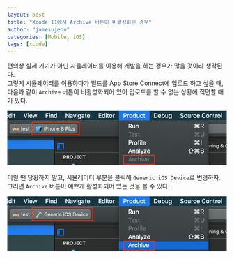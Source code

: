 ```yaml
---
layout: post
title: "Xcode 11에서 Archive 버튼이 비활성화된 경우"
author: "jamesujeon"
categories: [Mobile, iOS]
tags: [xcode]
---
```


편의상 실제 기기가 아닌 시뮬레이터를 이용해 개발을 하는 경우가 많을 것이라 생각된다.  
그렇게 시뮬레이터를 이용하다가 빌드를 App Store Connect에 업로드 하고 싶을 때,
다음과 같이 `Archive` 버튼이 비활성화되어 있어 업로드를 할 수 없는 상황에 직면할 때가 있다.

![Figure 1](assets/figure_1.png)

이럴 땐 당황하지 말고, 시뮬레이터 부분을 클릭해 `Generic iOS Device`로 변경하자.  
그러면 `Archive` 버튼이 예쁘게 활성화되어 있는 것을 볼 수 있다.

![Figure 2](assets/figure_2.png)
